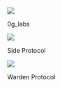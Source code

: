 <div style="">
    <div style="display: flex; flex-direction: column;">
        <img src="https://pbs.twimg.com/profile_images/1762204546913468416/KBZhJfhC_bigger.jpg">
        <p>0g_labs</p>
    </div>
    <div style="display: flex; flex-direction: column;">
        <img src="https://pbs.twimg.com/profile_images/1666366346492542977/ywO_kmkx_200x200.jpg">
        <p>Side Protocol</p>
    </div>
    <div style="display: flex; flex-direction: column;">
        <img src="https://pbs.twimg.com/profile_images/1797575442385235969/aY0Qhzjs_200x200.jpg">
        <p>Warden Protocol</p>
    </div>
</div>

